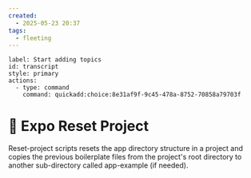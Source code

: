 ```yaml
---
created:
  - 2025-05-23 20:37
tags:
  - fleeting
---
```

```meta-bind-button
label: Start adding topics
id: transcript
style: primary
actions:
  - type: command
    command: quickadd:choice:8e31af9f-9c45-478a-8752-70858a79703f

```
# 🔷 Expo Reset Project

Reset-project scripts resets the app directory structure in a project and copies the previous boilerplate files from the project's root directory to another sub-directory called app-example (if needed).
